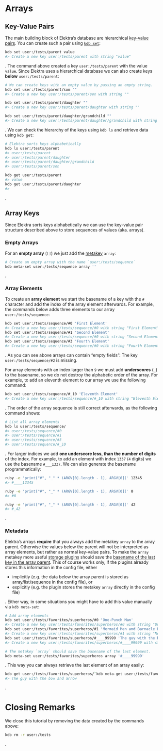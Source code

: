 # Arrays

## Key-Value Pairs

The main building block of Elektra’s database are hierarchical [key-value pairs](https://en.wikipedia.org/wiki/Key-value_database). You can create such a pair using [`kdb set`](../help/kdb-set.md):

```sh
kdb set user:/tests/parent value
#> Create a new key user:/tests/parent with string "value"
```

. The command above created a key `user:/tests/parent` with the value `value`. Since Elektra uses a hierarchical database we can also create keys **below** `user:/tests/parent`:

```sh
# We can create keys with an empty value by passing an empty string.
kdb set user:/tests/parent/son ""
#> Create a new key user:/tests/parent/son with string ""

kdb set user:/tests/parent/daughter ""
#> Create a new key user:/tests/parent/daughter with string ""

kdb set user:/tests/parent/daughter/grandchild ""
#> Create a new key user:/tests/parent/daughter/grandchild with string ""
```

. We can check the hierarchy of the keys using `kdb ls` and retrieve data using `kdb get`:

```sh
# Elektra sorts keys alphabetically
kdb ls user:/tests/parent
#> user:/tests/parent
#> user:/tests/parent/daughter
#> user:/tests/parent/daughter/grandchild
#> user:/tests/parent/son

kdb get user:/tests/parent
#> value
kdb get user:/tests/parent/daughter
#>
```

.

## Array Keys

Since Elektra sorts keys alphabetically we can use the key-value pair structure described above to store sequences of values (aka. arrays).

### Empty Arrays

For an **empty array** (`[]`) we just add the [metakey](../help/elektra-metadata.md) `array`:

```sh
# Create an empty array with the name `user:/tests/sequence`
kdb meta-set user:/tests/sequence array ''
```

.

### Array Elements

To create an **array element** we start the basename of a key with the `#` character and add the index of the array element afterwards. For example, the commands below adds three elements to our array `user:/tests/sequence`:

```sh
kdb set user:/tests/sequence/#0 'First Element'
#> Create a new key user:/tests/sequence/#0 with string "First Element"
kdb set user:/tests/sequence/#1 'Second Element'
#> Create a new key user:/tests/sequence/#0 with string "Second Element"
kdb set user:/tests/sequence/#3 'Fourth Element'
#> Create a new key user:/tests/sequence/#0 with string "Fourth Element"
```

. As you can see above arrays can contain “empty fields”: The key `user:/tests/sequence/#2` is missing.

For array elements with an index larger than `9` we must add **underscores** (`_`) to the basename, so we do not destroy the alphabetic order of the array. For example, to add an eleventh element to our array we use the following command:

```sh
kdb set user:/tests/sequence/#_10 'Eleventh Element'
#> Create a new key user:/tests/sequence/#_10 with string "Eleventh Element"
```

. The order of the array sequence is still correct afterwards, as the following command shows:

```sh
# List all array elements
kdb ls user:/tests/sequence/
#> user:/tests/sequence/#0
#> user:/tests/sequence/#1
#> user:/tests/sequence/#3
#> user:/tests/sequence/#_10
```

. For larger indices we add **one underscore less, than the number of digits** of the index. For example, to add an element with index `1337` (`4` digits) we use the basename `#___1337`. We can also generate the basename programmatically:

```bash
ruby -e 'print("#", "_" * (ARGV[0].length - 1), ARGV[0])' 12345
#> #____12345

ruby -e 'print("#", "_" * (ARGV[0].length - 1), ARGV[0])' 0
#> #0

ruby -e 'print("#", "_" * (ARGV[0].length - 1), ARGV[0])' 42
#> #_42
```

.

### Metadata

Elektra’s arrays **require** that you always add the metakey `array` to the array parent. Otherwise the values below the parent will not be interpreted as array elements, but rather as normal key-value pairs. To make the `array` metakey more useful [storage plugins](plugins.md) should save the [basename of the last key in the array parent](../decisions/array.md). This of course works only, if the plugins already stores this information in the config file, either

- implicitly (e.g. the data below the array parent is stored as array/list/sequence in the config file), or
- explicitly (e.g. the plugin stores the metakey `array` directly in the config file)

. Either way, in some situations you might have to add this value manually via `kdb meta-set`:

```sh
# Add array elements
kdb set user:/tests/favorites/superheros/#0 'One-Punch Man'
#> Create a new key user:/tests/favorites/superheros/#0 with string "One-Punch Man"
kdb set user:/tests/favorites/superheros/#1 'Mermaid Man and Barnacle Boy'
#> Create a new key user:/tests/favorites/superheros/#1 with string "Mermaid Man and Barnacle Boy"
kdb set user:/tests/favorites/superheros/#____99999 'The guy with the bow and arrow'
#> Create a new key user:/tests/favorites/superheros/#____99999 with string "The guy with the bow and arrow"

# The metakey `array` should save the basename of the last element.
kdb meta-set user:/tests/favorites/superheros array '#____99999'
```

. This way you can always retrieve the last element of an array easily:

```sh
kdb get user:/tests/favorites/superheros/`kdb meta-get user:/tests/favorites/superheros array`
#> The guy with the bow and arrow
```

.

# Closing Remarks

We close this tutorial by removing the data created by the commands above:

```sh
kdb rm -r user:/tests
```

.
